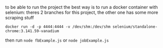 to be able to run the project the best way is to run a docker container with selenium:
theres 2 branches for this project, the other one has some more scraping stuff

``docker run -d -p 4444:4444 -v /dev/shm:/dev/shm selenium/standalone-chrome:3.141.59-vanadium``

then run 
`node fbExample.js` 
or 
`node jobExample.js`